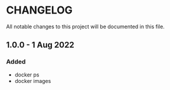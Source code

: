 # CHANGELOG

All notable changes to this project will be documented in this file.

## 1.0.0 - 1 Aug 2022

### Added

- docker ps
- docker images
